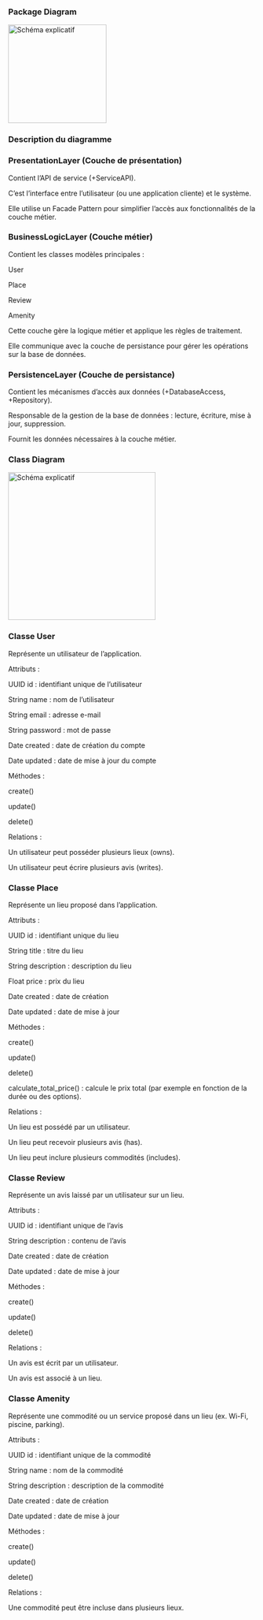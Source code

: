### Package Diagram
<img src="diagram/Package.png" alt="Schéma explicatif" width="200"/>

### Description du diagramme

### PresentationLayer (Couche de présentation)

Contient l’API de service (+ServiceAPI).

C’est l’interface entre l’utilisateur (ou une application cliente) et le système.

Elle utilise un Facade Pattern pour simplifier l’accès aux fonctionnalités de la couche métier.

### BusinessLogicLayer (Couche métier)

Contient les classes modèles principales :

User

Place

Review

Amenity

Cette couche gère la logique métier et applique les règles de traitement.

Elle communique avec la couche de persistance pour gérer les opérations sur la base de données.

### PersistenceLayer (Couche de persistance)

Contient les mécanismes d’accès aux données (+DatabaseAccess, +Repository).

Responsable de la gestion de la base de données : lecture, écriture, mise à jour, suppression.

Fournit les données nécessaires à la couche métier.

### Class Diagram
<img src="diagram/Class.png" alt="Schéma explicatif" width="300"/>

### Classe User

Représente un utilisateur de l’application.

Attributs :

UUID id : identifiant unique de l’utilisateur

String name : nom de l’utilisateur

String email : adresse e-mail

String password : mot de passe

Date created : date de création du compte

Date updated : date de mise à jour du compte

Méthodes :

create()

update()

delete()

Relations :

Un utilisateur peut posséder plusieurs lieux (owns).

Un utilisateur peut écrire plusieurs avis (writes).

### Classe Place

Représente un lieu proposé dans l’application.

Attributs :

UUID id : identifiant unique du lieu

String title : titre du lieu

String description : description du lieu

Float price : prix du lieu

Date created : date de création

Date updated : date de mise à jour

Méthodes :

create()

update()

delete()

calculate_total_price() : calcule le prix total (par exemple en fonction de la durée ou des options).

Relations :

Un lieu est possédé par un utilisateur.

Un lieu peut recevoir plusieurs avis (has).

Un lieu peut inclure plusieurs commodités (includes).

### Classe Review

Représente un avis laissé par un utilisateur sur un lieu.

Attributs :

UUID id : identifiant unique de l’avis

String description : contenu de l’avis

Date created : date de création

Date updated : date de mise à jour

Méthodes :

create()

update()

delete()

Relations :

Un avis est écrit par un utilisateur.

Un avis est associé à un lieu.

### Classe Amenity

Représente une commodité ou un service proposé dans un lieu (ex. Wi-Fi, piscine, parking).

Attributs :

UUID id : identifiant unique de la commodité

String name : nom de la commodité

String description : description de la commodité

Date created : date de création

Date updated : date de mise à jour

Méthodes :

create()

update()

delete()

Relations :

Une commodité peut être incluse dans plusieurs lieux.
